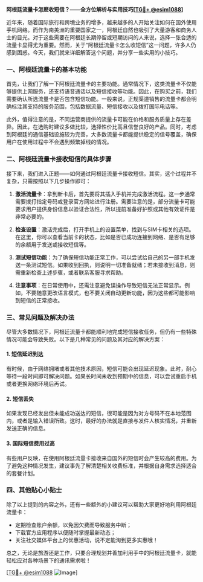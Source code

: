 **阿根廷流量卡怎麽收短信？——全方位解析与实用技巧[[TG💪+ @esim1088](https://t.me/s/esim1088)]**

近年来，随着国际旅行和跨境业务的增多，越来越多的人开始关注如何在国外使用手机网络。而作为南美洲的重要国家之一，阿根廷自然也吸引了大量游客和商务人士的目光。对于这些需要在阿根廷长期停留或短期访问的人来说，选择一张合适的流量卡显得尤为重要。然而，关于“阿根廷流量卡怎么收短信”这一问题，许多人仍感到困惑。今天，我们就来详细解答这个问题，并分享一些实用的小技巧。

### 一、阿根廷流量卡的基本功能

首先，让我们了解一下阿根廷流量卡的主要功能。通常情况下，这类流量卡不仅能够提供上网服务，还支持语音通话以及短信接收等功能。因此，在购买之前，我们需要确认所选流量卡是否包含短信功能。一般来说，正规渠道销售的流量卡都会明确标注其支持的服务范围，包括数据流量、短信接收以及拨打国际电话等。

此外，值得注意的是，不同运营商提供的流量卡可能在价格和服务质量上存在差异。因此，在选购时建议多做比较，选择性价比高且信誉良好的产品。同时，考虑到阿根廷的通信基础设施较为完善，大多数流量卡都能提供稳定的信号覆盖，确保用户在使用过程中不会遇到频繁掉线的情况。

### 二、阿根廷流量卡接收短信的具体步骤

接下来，我们进入正题——如何通过阿根廷流量卡接收短信。其实，这个过程并不复杂，只需按照以下几步操作即可：

1. **激活流量卡**：拿到新卡后，首先要将其插入手机并完成激活流程。这一步通常需要拨打指定号码或登录官方网站进行注册。需要注意的是，部分流量卡可能要求用户提供身份信息以验证合法性，所以提前准备好护照或其他有效证件是非常必要的。

2. **检查设置**：激活完成后，打开手机上的设置菜单，找到与SIM卡相关的选项。在这里，你可以查看当前卡的状态，比如是否已成功连接到网络、是否有足够的余额用于发送或接收短信等。

3. **测试短信功能**：为了确保短信功能正常工作，可以尝试给自己的另一部手机发送一条测试短信。如果收到回执，则说明一切准备就绪；若未接收到消息，则需重新检查上述步骤，或者联系客服寻求帮助。

4. **注意事项**：在日常使用中，还需注意避免误操作导致短信无法正常显示。例如，不要随意更改语言模式，也不要关闭自动更新功能，因为这些都可能影响到短信的正常接收。

### 三、常见问题及解决办法

尽管大多数情况下，阿根廷流量卡都能顺利地完成短信接收任务，但仍有一些特殊情况可能会导致失败。以下是几种常见的问题及其对应的解决方案：

#### 1. 短信延迟到达
有时候，由于网络拥堵或者其他技术原因，短信可能会出现延迟现象。此时，耐心等待一段时间即可解决问题。如果长时间未收到预期中的信息，可以尝试重启手机或者更换网络环境后再试。

#### 2. 短信丢失
如果发现已经发出但未能成功送达的短信，很可能是因为对方号码不在本地范围内，或者是输入错误所致。这时，最好的办法就是直接与发件人核实情况，并重新发送正确的信息。

#### 3. 国际短信费用过高
有些用户反映，在使用阿根廷流量卡接收来自国外的短信时会产生较高的费用。为了避免这种情况发生，建议事先了解清楚相关收费标准，并根据自身需求选择适合的套餐计划。

### 四、其他贴心小贴士

除了以上提到的内容之外，还有一些额外的小建议可以帮助大家更好地利用阿根廷流量卡：

- 定期检查账户余额，以免因欠费而导致服务中断；
- 下载官方应用程序以便随时掌握最新动态；
- 关注社交媒体平台上的优惠活动，说不定能淘到更多实惠哦！

总之，无论是旅游还是工作，只要合理规划并善加利用手中的阿根廷流量卡，就能轻松应对各种场景下的通讯需求啦！

[[TG💪+ @esim1088](https://t.me/s/esim1088) ![Image](https://i.postimg.cc/4NQfJmqS/Snipaste-2025-05-13-00-14-12.png)]